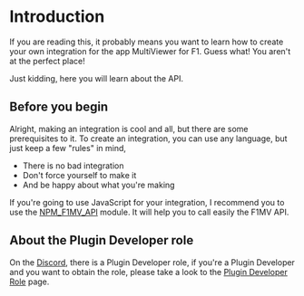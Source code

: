 # Introduction

If you are reading this, it probably means you want to learn how to create your own integration for the app MultiViewer for F1. Guess what! You aren't at the perfect place!

Just kidding, here you will learn about the API.

## Before you begin

Alright, making an integration is cool and all, but there are some prerequisites to it. To create an integration, you can use any language, but just keep a few "rules" in mind,

* There is no bad integration
* Don't force yourself to make it
* And be happy about what you're making

If you're going to use JavaScript for your integration, I recommend you to use the [NPM_F1MV_API](https://github/LapsTimeOFF/npm_f1mv_api) module. It will help you to call easily the F1MV API.

## About the Plugin Developer role

On the [Discord](https://multiviewer.app/discord), there is a Plugin Developer role, if you're a Plugin Developer and you want to obtain the role, please take a look to the [Plugin Developer Role](Plugin%20Developer%20Role.md) page.
